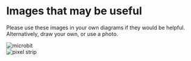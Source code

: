 # Images that may be useful

Please use these images in your own diagrams if they would be helpful. Alternatively, draw your own, or use a photo.

![microbit](https://github.com/sheffieldhackspace/little_projects/blob/main/microbit/graphics/microbit_outline.png "A Paint rendition of a microbit")
<br>
![pixel strip](https://github.com/sheffieldhackspace/little_projects/blob/main/microbit/graphics/pixel_strip.png "A Paint rendition of our pixel strip")
